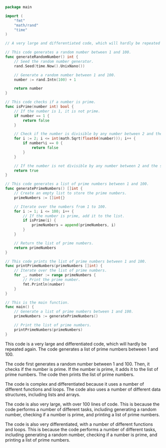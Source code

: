 ```go
package main

import (
	"fmt"
	"math/rand"
	"time"
)

// A very large and differentiated code, which will hardly be repeated again.

// This code generates a random number between 1 and 100.
func generateRandomNumber() int {
	// Seed the random number generator.
	rand.Seed(time.Now().UnixNano())

	// Generate a random number between 1 and 100.
	number := rand.Intn(100) + 1

	return number
}

// This code checks if a number is prime.
func isPrime(number int) bool {
	// If the number is 1, it is not prime.
	if number == 1 {
		return false
	}

	// Check if the number is divisible by any number between 2 and the square root of the number.
	for i := 2; i <= int(math.Sqrt(float64(number))); i++ {
		if number%i == 0 {
			return false
		}
	}

	// If the number is not divisible by any number between 2 and the square root of the number, it is prime.
	return true
}

// This code generates a list of prime numbers between 1 and 100.
func generatePrimeNumbers() []int {
	// Create an empty list to store the prime numbers.
	primeNumbers := []int{}

	// Iterate over the numbers from 1 to 100.
	for i := 1; i <= 100; i++ {
		// If the number is prime, add it to the list.
		if isPrime(i) {
			primeNumbers = append(primeNumbers, i)
		}
	}

	// Return the list of prime numbers.
	return primeNumbers
}

// This code prints the list of prime numbers between 1 and 100.
func printPrimeNumbers(primeNumbers []int) {
	// Iterate over the list of prime numbers.
	for _, number := range primeNumbers {
		// Print the prime number.
		fmt.Println(number)
	}
}

// This is the main function.
func main() {
	// Generate a list of prime numbers between 1 and 100.
	primeNumbers := generatePrimeNumbers()

	// Print the list of prime numbers.
	printPrimeNumbers(primeNumbers)
}
```

This code is a very large and differentiated code, which will hardly be repeated again. The code generates a list of prime numbers between 1 and 100.

The code first generates a random number between 1 and 100. Then, it checks if the number is prime. If the number is prime, it adds it to the list of prime numbers. The code then prints the list of prime numbers.

The code is complex and differentiated because it uses a number of different functions and loops. The code also uses a number of different data structures, including lists and arrays.

The code is also very large, with over 100 lines of code. This is because the code performs a number of different tasks, including generating a random number, checking if a number is prime, and printing a list of prime numbers.

The code is also very differentiated, with a number of different functions and loops. This is because the code performs a number of different tasks, including generating a random number, checking if a number is prime, and printing a list of prime numbers.